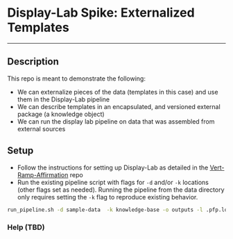 # Display-Lab Spike: Externalized Templates
<hr>

## Description
This repo is meant to demonstrate the following:
- We can externalize pieces of the data (templates in this case) and use them in the Display-Lab pipeline
- We can describe templates in an encapsulated, and versioned external package (a knowledge object)
- We can run the display lab pipeline on data that was assembled from external sources

## Setup
- Follow the instructions for setting up Display-Lab as detailed in the [Vert-Ramp-Affirmation](https://github.com/Display-Lab/vert-ramp-affirmation/blob/main/installation.md) repo
- Run the existing pipeline script with flags for `-d` and/or `-k` locations (other flags set as needed). Running the pipeline from the data directory only requires setting the `-k` flag to reproduce existing behavior.
```bash
run_pipeline.sh -d sample-data  -k knowledge-base -o outputs -l .pfp.log
```

### Help (TBD)
